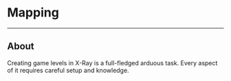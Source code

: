 # Mapping

___

## About

Creating game levels in X-Ray is a full-fledged arduous task. Every aspect of it requires careful setup and knowledge.
